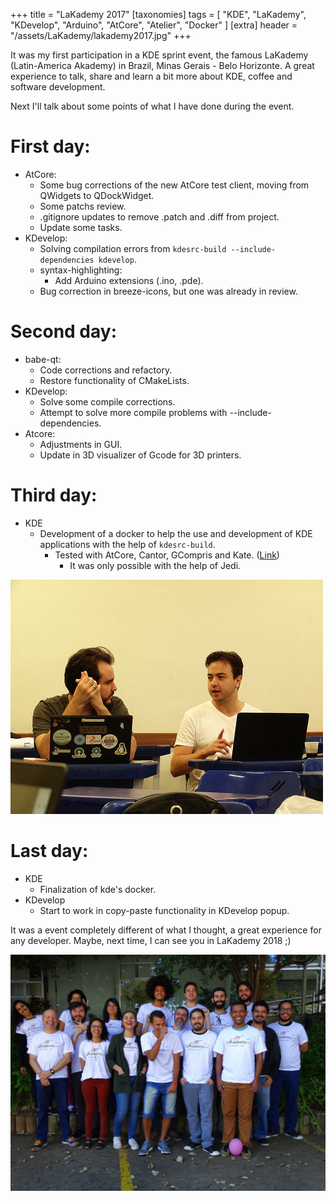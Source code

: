 +++
title = "LaKademy 2017"
[taxonomies]
tags = [ "KDE", "LaKademy", "KDevelop", "Arduino", "AtCore", "Atelier", "Docker" ]
[extra]
header = "/assets/LaKademy/lakademy2017.jpg"
+++

It was my first participation in a KDE sprint event, the famous LaKademy (Latin-America Akademy) in Brazil, Minas Gerais - Belo Horizonte. A great experience to talk, share and learn a bit more about KDE, coffee and software development.

Next I'll talk about some points of what I have done during the event.

# First day:

- AtCore:
  - Some bug corrections of the new AtCore test client, moving from QWidgets to QDockWidget.
  - Some patchs review.
  - .gitignore updates to remove .patch and .diff from project.
  - Update some tasks.
- KDevelop:
   - Solving compilation errors from `kdesrc-build --include-dependencies kdevelop`.
   - syntax-highlighting:
     - Add Arduino extensions (.ino, .pde).
   - Bug correction in breeze-icons, but one was already in review.

# Second day:

- babe-qt:
  - Code corrections and refactory.
  - Restore functionality of CMakeLists.
- KDevelop:
  - Solve some compile corrections.
  - Attempt to solve more compile problems with --include-dependencies.
- Atcore:
  - Adjustments in GUI.
  - Update in 3D visualizer of Gcode for 3D printers.

# Third day:

- KDE
  - Development of a docker to help the use and development of KDE applications with the help of `kdesrc-build`.
    - Tested with AtCore, Cantor, GCompris and Kate. ([Link](https://hub.docker.com/r/patrickelectric/kde/))
      - It was only possible with the help of Jedi.

![Jedi](/assets/LaKademy/docker.jpg)

# Last day:

- KDE
  - Finalization of kde's docker.
- KDevelop
  - Start to work in copy-paste functionality in KDevelop popup.

It was a event completely different of what I thought, a great experience for any developer. Maybe, next time, I can see you in LaKademy 2018 ;)

  ![LaKademy2017](/assets/LaKademy/lakademy2017.jpg)
